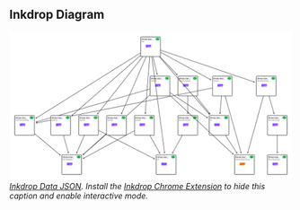 ## Inkdrop Diagram
![Inkdrop Diagram](https://github.com/samuellee-zy/aws-3tier-demo/blob/inkdrop-ci-data/inkdrop-data/PR1/inkdrop-diagram_24-05-19_11.47.37.svg?raw=true)
*[Inkdrop Data JSON](https://github.com/samuellee-zy/aws-3tier-demo/blob/inkdrop-ci-data/inkdrop-data/PR1/inkdrop-ci-data_24-05-19_11-47-37.json). Install the [Inkdrop Chrome Extension](https://chromewebstore.google.com/detail/visualize-your-terraform/pddpcicnnongifmhilbamagnhiiibkki) to hide this caption and enable interactive mode.*